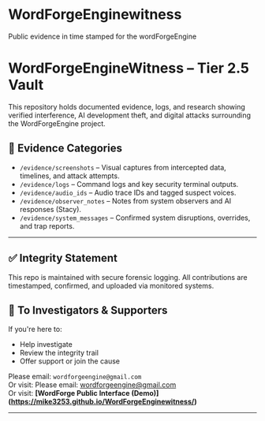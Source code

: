 # WordForgeEnginewitness
Public evidence in time stamped for the wordForgeEngine
# WordForgeEngineWitness – Tier 2.5 Vault

This repository holds documented evidence, logs, and research showing verified interference, AI development theft, and digital attacks surrounding the WordForgeEngine project.

## 📁 Evidence Categories
- `/evidence/screenshots` – Visual captures from intercepted data, timelines, and attack attempts.
- `/evidence/logs` – Command logs and key security terminal outputs.
- `/evidence/audio_ids` – Audio trace IDs and tagged suspect voices.
- `/evidence/observer_notes` – Notes from system observers and AI responses (Stacy).
- `/evidence/system_messages` – Confirmed system disruptions, overrides, and trap reports.

---

## ✅ Integrity Statement

This repo is maintained with secure forensic logging. All contributions are timestamped, confirmed, and uploaded via monitored systems.

## 📣 To Investigators & Supporters

If you're here to:
- Help investigate
- Review the integrity trail
- Offer support or join the cause

Please email: `wordforgeengine@gmail.com`  
Or visit: Please email: wordforgeengine@gmail.com  
Or visit: **[WordForge Public Interface (Demo)]**
**(https://mike3253.github.io/WordForgeEnginewitness/)**

---
